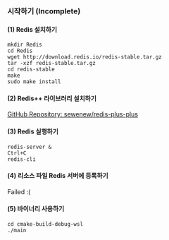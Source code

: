 ### 시작하기 (Incomplete)
#### (1) Redis 설치하기
```
mkdir Redis
cd Redis
wget http://download.redis.io/redis-stable.tar.gz
tar -xzf redis-stable.tar.gz
cd redis-stable
make
sudo make install
````
#### (2) Redis++ 라이브러리 설치하기
[GitHub Repository: sewenew/redis-plus-plus](https://github.com/sewenew/redis-plus-plus)
#### (3) Redis 실행하기
```
redis-server &
Ctrl+C
redis-cli
```
#### (4) 리소스 파일 Redis 서버에 등록하기
Failed :(

#### (5) 바이너리 사용하기
```
cd cmake-build-debug-wsl
./main
```
